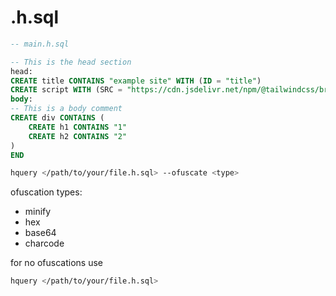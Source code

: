 # .h.sql

```sql
-- main.h.sql

-- This is the head section
head:
CREATE title CONTAINS "example site" WITH (ID = "title") 
CREATE script WITH (SRC = "https://cdn.jsdelivr.net/npm/@tailwindcss/browser@4")
body:
-- This is a body comment
CREATE div CONTAINS (
    CREATE h1 CONTAINS "1"
    CREATE h2 CONTAINS "2"
)
END
```

```bash
hquery </path/to/your/file.h.sql> --ofuscate <type>
```

ofuscation types:
* minify
* hex
* base64
* charcode

for no ofuscations use
```bash
hquery </path/to/your/file.h.sql>
```